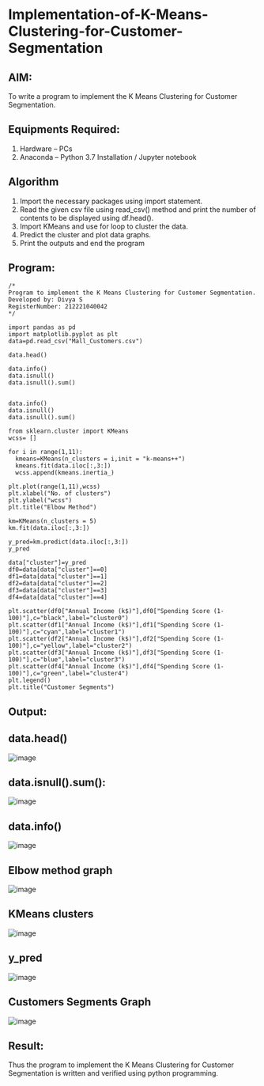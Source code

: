 # Implementation-of-K-Means-Clustering-for-Customer-Segmentation

## AIM:
To write a program to implement the K Means Clustering for Customer Segmentation.

## Equipments Required:
1. Hardware – PCs
2. Anaconda – Python 3.7 Installation / Jupyter notebook

## Algorithm
1. Import the necessary packages using import statement.
2. Read the given csv file using read_csv() method and print the number of contents to be displayed using df.head().
3. Import KMeans and use for loop to cluster the data.
4. Predict the cluster and plot data graphs.
5. Print the outputs and end the program
 

## Program:
```
/*
Program to implement the K Means Clustering for Customer Segmentation.
Developed by: Divya S
RegisterNumber: 212221040042
*/

import pandas as pd
import matplotlib.pyplot as plt
data=pd.read_csv("Mall_Customers.csv")

data.head()

data.info()
data.isnull()
data.isnull().sum()


data.info()
data.isnull()
data.isnull().sum()

from sklearn.cluster import KMeans
wcss= []

for i in range(1,11):
  kmeans=KMeans(n_clusters = i,init = "k-means++")
  kmeans.fit(data.iloc[:,3:])
  wcss.append(kmeans.inertia_)

plt.plot(range(1,11),wcss)
plt.xlabel("No. of clusters")
plt.ylabel("wcss")
plt.title("Elbow Method")

km=KMeans(n_clusters = 5)
km.fit(data.iloc[:,3:])

y_pred=km.predict(data.iloc[:,3:])
y_pred

data["cluster"]=y_pred
df0=data[data["cluster"]==0]
df1=data[data["cluster"]==1]
df2=data[data["cluster"]==2]
df3=data[data["cluster"]==3]
df4=data[data["cluster"]==4]

plt.scatter(df0["Annual Income (k$)"],df0["Spending Score (1-100)"],c="black",label="cluster0")
plt.scatter(df1["Annual Income (k$)"],df1["Spending Score (1-100)"],c="cyan",label="cluster1")
plt.scatter(df2["Annual Income (k$)"],df2["Spending Score (1-100)"],c="yellow",label="cluster2")
plt.scatter(df3["Annual Income (k$)"],df3["Spending Score (1-100)"],c="blue",label="cluster3")
plt.scatter(df4["Annual Income (k$)"],df4["Spending Score (1-100)"],c="green",label="cluster4")
plt.legend()
plt.title("Customer Segments")
```

## Output:
## data.head()
![image](https://github.com/divz2711/Implementation-of-K-Means-Clustering-for-Customer-Segmentation/assets/121245222/648b3837-2b59-40f4-9e74-1cd7be5909b6)

## data.isnull().sum():
![image](https://github.com/divz2711/Implementation-of-K-Means-Clustering-for-Customer-Segmentation/assets/121245222/4d77593a-f9d8-456a-9477-8ac7a667ff77)

## data.info()
![image](https://github.com/divz2711/Implementation-of-K-Means-Clustering-for-Customer-Segmentation/assets/121245222/5b6e5a09-9a67-4c19-9aa3-736db402cb9a)

## Elbow method graph
![image](https://github.com/divz2711/Implementation-of-K-Means-Clustering-for-Customer-Segmentation/assets/121245222/65416470-b77c-4138-8543-1e454b9295e1)

## KMeans clusters
![image](https://github.com/divz2711/Implementation-of-K-Means-Clustering-for-Customer-Segmentation/assets/121245222/8b7bebd1-9c52-4df2-8081-58aab8c10a32)

## y_pred
![image](https://github.com/divz2711/Implementation-of-K-Means-Clustering-for-Customer-Segmentation/assets/121245222/8ecd01fd-27b9-4d33-b93b-4522884a3236)

## Customers Segments Graph
![image](https://github.com/divz2711/Implementation-of-K-Means-Clustering-for-Customer-Segmentation/assets/121245222/c5b21a65-5ccd-4346-bf19-d994ae6aad90)


## Result:
Thus the program to implement the K Means Clustering for Customer Segmentation is written and verified using python programming.
